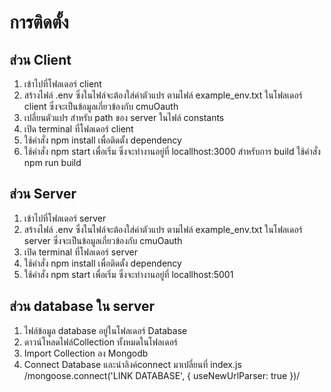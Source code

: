 # การติดตั้ง
## ส่วน Client
1. เข้าไปที่โฟลเดอร์ client
2. สร้างไฟล์ .env ซึ่งในไฟล์จะต้องใส่ค่าตัวแปร ตามไฟล์ example_env.txt ในโฟลเดอร์ client ซึ่งจะเป็นข้อมูลเกี่ยวข้องกับ cmuOauth
3. เปลี่ยนตัวแปร สำหรับ path ของ server ในไฟล์ constants
4. เปิด terminal ที่โฟลเดอร์ client
5. ใช้คำสั่ง npm install เพื่อติดตั้ง dependency
6. ใช้คำสั่ง npm start เพื่อเริ่ม ซึ่งจะทำงานอยู่ที่ locallhost:3000
สำหรับการ build ใช้คำสั่ง npm run build

## ส่วน Server
1. เข้าไปที่โฟลเดอร์ server
2. สร้างไฟล์ .env ซึ่งในไฟล์จะต้องใส่ค่าตัวแปร ตามไฟล์ example_env.txt ในโฟลเดอร์ server ซึ่งจะเป็นข้อมูลเกี่ยวข้องกับ cmuOauth
3. เปิด terminal ที่โฟลเดอร์ server
4. ใช้คำสั่ง npm install เพื่อติดตั้ง dependency
5. ใช้คำสั่ง npm start เพื่อเริ่ม ซึ่งจะทำงานอยู่ที่ locallhost:5001

## ส่วน database ใน server
1. ไฟล์ข้อมูล database อยู่ในโฟลเดอร์ Database
2. ดาวน์โหลดไฟล์Collection ทั้งหมดในโฟลเดอร์
3. Import Collection ลง Mongodb
4. Connect Database และนำลิงค์connect มาเปลี่ยนที่ index.js /mongoose.connect('LINK DATABASE', { useNewUrlParser: true })/
